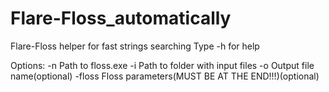 # Flare-Floss_automatically
Flare-Floss helper for fast strings searching
Type -h for help

Options:
    -n   Path to floss.exe
    -i   Path to folder with input files
    -o   Output file name(optional)
    -floss   Floss parameters(MUST BE AT THE END!!!)(optional)
